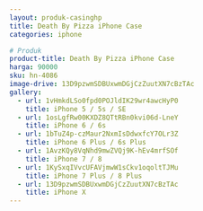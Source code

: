 ```yaml
---
layout: produk-casinghp
title: Death By Pizza iPhone Case
categories: iphone

# Produk
product-title: Death By Pizza iPhone Case
harga: 90000
sku: hn-4086
image-drive: 13D9pzwmSDBUxwmDGjCzZuutXN7cBzTAc
gallery:
  - url: 1vHmkdLSo0fpd0POJldIK29wr4awcHyP0
    title: iPhone 5 / 5s / SE
  - url: 1osLgfRw00KXDZ8QTtRBn0kvi06d-LneY
    title: iPhone 6 / 6s
  - url: 1bTuZ4p-czMaur2NxmIsDdwxfcY7OLr3Z
    title: iPhone 6 Plus / 6s Plus
  - url: 1AvzKQy8VqNhd9mwZVQj9K-hEv4mrfSOf
    title: iPhone 7 / 8
  - url: 1KySxqIVvcUFAVjmwW1sCkv1oqoltTJMu
    title: iPhone 7 Plus / 8 Plus
  - url: 13D9pzwmSDBUxwmDGjCzZuutXN7cBzTAc
    title: iPhone X
---
```

